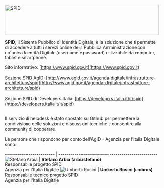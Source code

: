 <img src="https://github.com/italia/spid-graphics/blob/master/spid-logos/spid-logo-b-lb.png" alt="SPID" data-canonical-src="https://github.com/italia/spid-graphics/blob/master/spid-logos/spid-logo-b-lb.png" width="500" height="98" />

**SPID**, il Sistema Pubblico di Identità Digitale, è la soluzione che ti permette di accedere a tutti i servizi online della Pubblica Amministrazione con un'unica Identità Digitale (username e password) utilizzabile da computer, tablet e smartphone.

Sito informativo: [https://www.spid.gov.it](https://www.spid.gov.it)<br><br>
Sezione SPID AgID: [http://www.agid.gov.it/agenda-digitale/infrastrutture-architetture/spid](http://www.agid.gov.it/agenda-digitale/infrastrutture-architetture/spid)<br><br>
Sezione SPID di Developers Italia: [https://developers.italia.it/it/spid](https://developers.italia.it/it/spid)<br><br>

Il servizio di helpdesk è stato spostato su Github per permettere la condivisione delle soluzioni e discussioni tecniche e consentire alla community di cooperare.<br><br>
Le persone che rispondono per conto dell'AgID - Agenzia per l'Italia Digitale sono:

------------------------- | --------------------------------------------------
<img src="https://avatars0.githubusercontent.com/u/23704006?s=64&v=4" alt="Stefano Arbia" data-canonical-src="https://avatars0.githubusercontent.com/u/23704006?s=64&v=4" /> | **Stefano Arbia (arbiastefano)**<br>Responsabile progetto SPID<br>Agenzia per l'Italia Digitale
<img src="https://avatars2.githubusercontent.com/u/4085151?s=64&v=4" alt="Umberto Rosini" data-canonical-src="https://avatars2.githubusercontent.com/u/4085151?s=64&v=4" /> | **Umberto Rosini (umbros)**<br>Responsabile tecnico progetto SPID<br>Agenzia per l'Italia Digitale